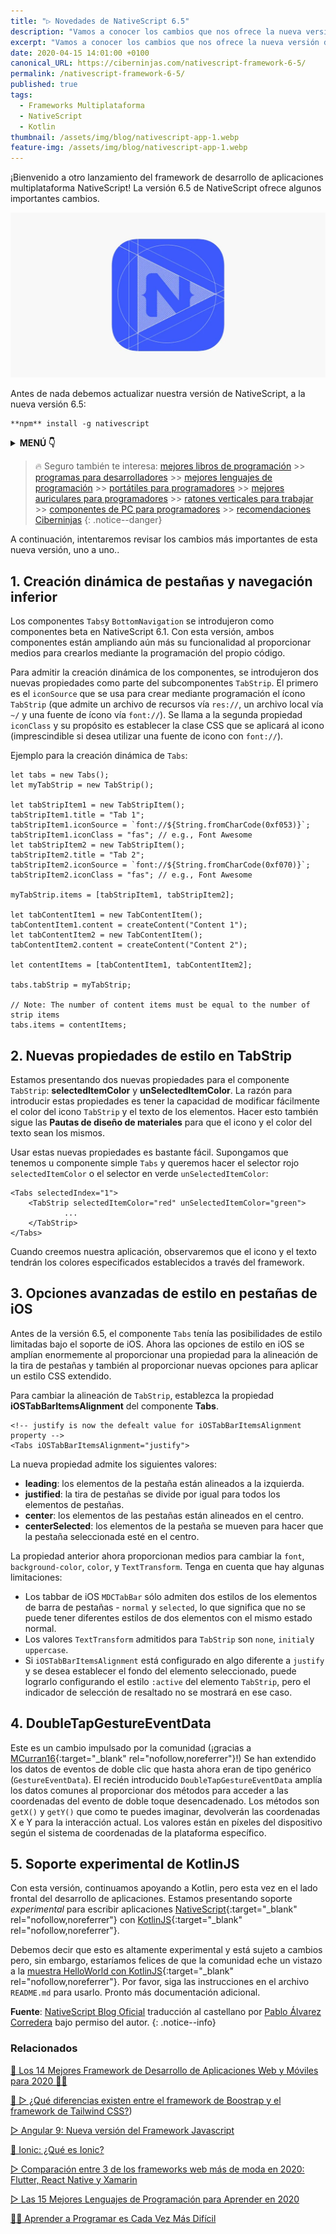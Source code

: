 ```yaml
---
title: "▷ Novedades de NativeScript 6.5"
description: "Vamos a conocer los cambios que nos ofrece la nueva versión del Framework NativeScript. Respecto a sus componentes y nuevas características de cara al futuro."
excerpt: "Vamos a conocer los cambios que nos ofrece la nueva versión del Framework NativeScript. Respecto a sus componentes y nuevas características de cara al futuro."
date: 2020-04-15 14:01:00 +0100
canonical_URL: https://ciberninjas.com/nativescript-framework-6-5/
permalink: /nativescript-framework-6-5/
published: true
tags:
  - Frameworks Multiplataforma
  - NativeScript
  - Kotlin
thumbnail: /assets/img/blog/nativescript-app-1.webp
feature-img: /assets/img/blog/nativescript-app-1.webp
---
```


¡Bienvenido a otro lanzamiento del framework de desarrollo de aplicaciones multiplataforma NativeScript! La versión 6.5 de NativeScript ofrece algunos importantes cambios.

![](/assets/img/blog/nativescript-app-1.webp "Novedades de NativeScript 6.5")

Antes de nada debemos actualizar nuestra versión de NativeScript, a la nueva versión 6.5:

```
**npm** install -g nativescript
```

<details>
<summary><strong>MENÚ 👇</strong><span><a name="menu"></a></span></summary>
<nav class="menu">
  <ol>
    <li><a href="/nativescript-framework-6-5/#1-creación-dinámica-de-pestañas-y-navegación-inferior" title="Creación dinámica de pestañas y navegación inferior"><strong>Creación dinámica de pestañas y navegación inferior</strong></a></li>
    <li><a href="/nativescript-framework-6-5/#2-nuevas-propiedades-de-estilo-en-tabstrip" title="Nuevas propiedades de estilo en TabStrip"><strong>Nuevas propiedades de estilo en TabStrip</strong></a></li>
    <li><a href="/nativescript-framework-6-5/#3-opciones-avanzadas-de-estilo-en-pestañas-de-ios" title="Opciones avanzadas de estilo en pestañas de iOS"><strong>Opciones avanzadas de estilo en pestañas de iOS</strong></a></li>
    <li><a href="/nativescript-framework-6-5/#4-doubletapgestureeventdata" title="DoubleTapGestureEventData"><strong>DoubleTapGestureEventData</strong></a></li>
    <li><a href="/nativescript-framework-6-5/#5-soporte-experimental-de-kotlinjs" title="Soporte experimental de KotlinJS"><strong>Soporte experimental de KotlinJS</strong></a></li>
  </ol>
</nav>
</details>

> 🔥 Seguro también te interesa: [mejores libros de programación](/programar/) >> [programas para desarrolladores](/mejores-sistemas-operativos-para-hackear/) >> [mejores lenguajes de programación](/15-mejores-lenguajes-programacion/) >> [portátiles para programadores]() >> [mejores auriculares para programadores](/auriculares-dise%C3%B1o/) >> [ratones verticales para trabajar](/teclados-ratones-dise%C3%B1o/) >> [componentes de PC para programadores](/ordenadores-componentes/) >> [recomendaciones Ciberninjas](https://kutt.it/cibercursos-recomienda)
{: .notice--danger}

A continuación, intentaremos revisar los cambios más importantes de esta nueva versión, uno a uno..

## **1. Creación dinámica de pestañas y navegación inferior**

Los componentes `Tabs`y `BottomNavigation` se introdujeron como componentes beta en NativeScript 6.1. Con esta versión, ambos componentes están ampliando aún más su funcionalidad al proporcionar medios para crearlos mediante la programación del propio código.

Para admitir la creación dinámica de los componentes, se introdujeron dos nuevas propiedades como parte del subcomponentes  `TabStrip`. El primero es el `iconSource` que se usa para crear mediante programación el ícono `TabStrip` (que admite un archivo de recursos vía `res://`, un archivo local vía `~/` y una fuente de ícono vía `font://`). Se llama a la segunda propiedad `iconClass` y su propósito es establecer la clase CSS que se aplicará al icono (imprescindible si desea utilizar una fuente de icono con `font://`).

Ejemplo para la creación dinámica de `Tabs`:

`````
let tabs = new Tabs();
let myTabStrip = new TabStrip();

let tabStripItem1 = new TabStripItem();
tabStripItem1.title = "Tab 1";
tabStripItem1.iconSource = `font://${String.fromCharCode(0xf053)}`;
tabStripItem1.iconClass = "fas"; // e.g., Font Awesome
let tabStripItem2 = new TabStripItem();
tabStripItem2.title = "Tab 2";
tabStripItem2.iconSource = `font://${String.fromCharCode(0xf070)}`;
tabStripItem2.iconClass = "fas"; // e.g., Font Awesome

myTabStrip.items = [tabStripItem1, tabStripItem2];

let tabContentItem1 = new TabContentItem();
tabContentItem1.content = createContent("Content 1");
let tabContentItem2 = new TabContentItem();
tabContentItem2.content = createContent("Content 2");

let contentItems = [tabContentItem1, tabContentItem2];   

tabs.tabStrip = myTabStrip;

// Note: The number of content items must be equal to the number of strip items
tabs.items = contentItems; 
`````

## **2. Nuevas propiedades de estilo en TabStrip**

Estamos presentando dos nuevas propiedades para el componente `TabStrip`: **selectedItemColor** y **unSelectedItemColor**. La razón para introducir estas propiedades es tener la capacidad de modificar fácilmente el color del icono `TabStrip` y el texto de los elementos. Hacer esto también sigue las **Pautas de diseño de materiales** para que el icono y el color del texto sean los mismos.

Usar estas nuevas propiedades es bastante fácil. Supongamos que tenemos u componente simple `Tabs` y queremos hacer el selector rojo `selectedItemColor` o el selector en verde `unSelectedItemColor`:

`````
<Tabs selectedIndex="1">
    <TabStrip selectedItemColor="red" unSelectedItemColor="green">
            ...
    </TabStrip>
</Tabs>
`````
Cuando creemos nuestra aplicación, observaremos que el icono y el texto tendrán los colores especificados establecidos a través del framework.

## **3. Opciones avanzadas de estilo en pestañas de iOS**

Antes de la versión 6.5, el componente `Tabs` tenía las posibilidades de estilo limitadas bajo el soporte de iOS. Ahora las opciones de estilo en iOS se amplían enormemente al proporcionar una propiedad para la alineación de la tira de pestañas y también al proporcionar nuevas opciones para aplicar un estilo CSS extendido.

Para cambiar la alineación de `TabStrip`, establezca la propiedad **iOSTabBarItemsAlignment** del componente **Tabs**.

`````
<!-- justify is now the defealt value for iOSTabBarItemsAlignment property -->
<Tabs iOSTabBarItemsAlignment="justify">
`````

La nueva propiedad admite los siguientes valores: 

- **leading**: los elementos de la pestaña están alineados a la izquierda.
- **justified**: la tira de pestañas se divide por igual para todos los elementos de pestañas.
- **center**: los elementos de las pestañas están alineados en el centro.
- **centerSelected**: los elementos de la pestaña se mueven para hacer que la pestaña seleccionada esté en el centro.

La propiedad anterior ahora proporcionan medios para cambiar la `font`, `background-color`, `color`, y `TextTransform`. Tenga en cuenta que hay algunas limitaciones:

- Los tabbar de iOS `MDCTabBar` sólo admiten dos estilos de los elementos de barra de pestañas - `normal` y `selected`, lo que significa que no se puede tener diferentes estilos de dos elementos con el mismo estado normal.
- Los valores `TextTransform` admitidos para `TabStrip` son `none`, `initial`y `uppercase`.
- Si `iOSTabBarItemsAlignment` está configurado en algo diferente a `justify` y se desea establecer el fondo del elemento seleccionado, puede lograrlo configurando el estilo `:active` del elemento `TabStrip`, pero el indicador de selección de resaltado no se mostrará en ese caso.

## **4. DoubleTapGestureEventData**

Este es un cambio impulsado por la comunidad (¡gracias a [MCurran16](https://github.com/MCurran16){:target="_blank" rel="nofollow,noreferrer"}!) Se han extendido los datos de eventos de doble clic que hasta ahora eran de tipo genérico (`GestureEventData`). El recién introducido `DoubleTapGestureEventData` amplía los datos comunes al proporcionar dos métodos para acceder a las coordenadas del evento de doble toque desencadenado. Los métodos son `getX()` y `getY()` que como te puedes imaginar, devolverán las coordenadas X e Y para la interacción actual. Los valores están en píxeles del dispositivo según el sistema de coordenadas de la plataforma específico.

## **5. Soporte experimental de KotlinJS**

Con esta versión, continuamos apoyando a Kotlin, pero esta vez en el lado frontal del desarrollo de aplicaciones. Estamos presentando soporte *experimental* para escribir aplicaciones [NativeScript](https://kotlinlang.org/docs/reference/js-overview.html){:target="_blank" rel="nofollow,noreferrer"} con [KotlinJS](https://kotlinlang.org/docs/reference/js-overview.html){:target="_blank" rel="nofollow,noreferrer"}.

Debemos decir que esto es altamente experimental y está sujeto a cambios pero, sin embargo, estaríamos felices de que la comunidad eche un vistazo a la [muestra HelloWorld con KotlinJS](https://github.com/NativeScript/template-hello-world-kt){:target="_blank" rel="nofollow,noreferrer"}. Por favor, siga las instrucciones en el archivo `README.md` para usarlo. Pronto más documentación adicional.

**Fuente**\: [NativeScript Blog Oficial](https://www.nativescript.org/blog/whats-new-in-nativescript-6-5 "Novedades de NativeScript 6.5: What´s new in nativescript 6.5") traducci&oacute;n al castellano por [Pablo &Aacute;lvarez Corredera](https://t.me/ciberninjas) bajo permiso del autor.
{: .notice--info}

### **Relacionados** <!-- omit in toc -->

[🥇 Los 14 Mejores Framework de Desarrollo de Aplicaciones Web y Móviles para 2020 👨‍💻](https://ciberninjas.com/mejores-sdk-multiplataforma-2019-20)

[🎨 ▷ ¿Qué diferencias existen entre el framework de Boostrap y el framework de Tailwind CSS?](https://ciberninjas.com/que-diferencias-existen-entre-bootstrap-tailwind/))

[▷ Angular 9: Nueva versión del Framework Javascript](https://ciberninjas.com/angular-version-9-liberado/)

[🚀 Ionic: ¿Qué es Ionic?](https://ciberninjas.com/ionic-framework/)

[▷ Comparación entre 3 de los frameworks web más de moda en 2020: Flutter, React Native y Xamarin](https://ciberninjas.com/comparacion-flutter-react-native-xamarin/)

[▷ Las 15 Mejores Lenguajes de Programación para Aprender en 2020](/programar/)

[👩‍💻 Aprender a Programar es Cada Vez Más Difícil](/aprender-a-programar-es-cada-vez-más-difícil/ "👩‍💻 Aprender a Programar es Cada Vez Más Difícil")
